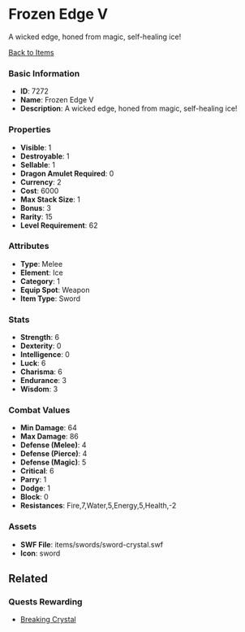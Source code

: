 # Frozen Edge V

A wicked edge, honed from magic, self-healing ice!

[Back to Items](../items.md)

### Basic Information

- **ID**: 7272
- **Name**: Frozen Edge V
- **Description**: A wicked edge, honed from magic, self-healing ice!

### Properties

- **Visible**: 1
- **Destroyable**: 1
- **Sellable**: 1
- **Dragon Amulet Required**: 0
- **Currency**: 2
- **Cost**: 6000
- **Max Stack Size**: 1
- **Bonus**: 3
- **Rarity**: 15
- **Level Requirement**: 62

### Attributes

- **Type**: Melee
- **Element**: Ice
- **Category**: 1
- **Equip Spot**: Weapon
- **Item Type**: Sword

### Stats

- **Strength**: 6
- **Dexterity**: 0
- **Intelligence**: 0
- **Luck**: 6
- **Charisma**: 6
- **Endurance**: 3
- **Wisdom**: 3

### Combat Values

- **Min Damage**: 64
- **Max Damage**: 86
- **Defense (Melee)**: 4
- **Defense (Pierce)**: 4
- **Defense (Magic)**: 5
- **Critical**: 6
- **Parry**: 1
- **Dodge**: 1
- **Block**: 0
- **Resistances**: Fire,7,Water,5,Energy,5,Health,-2

### Assets

- **SWF File**: items/swords/sword-crystal.swf
- **Icon**: sword

## Related

### Quests Rewarding

- [Breaking Crystal](../quests/928-breaking-crystal.md)

